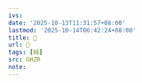 ```yaml
---
ivs:
date: '2025-10-13T11:31:57+08:00'
lastmod: '2025-10-14T06:42:24+08:00'
title: 󰫌
url: 󰫌
tags: [純]
src: GHZR
note:
---
```


